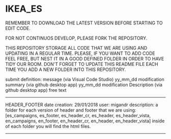 # IKEA_ES

REMEMBER TO DOWNLOAD THE LATEST VERSION BEFORE STARTING TO EDIT CODE.

FOR NOT CONTINUOS DEVELOP, PLEASE FORK THE REPOSITORY.

THIS REPOSITORY STORAGE ALL CODE THAT WE ARE USING AND UPDATING IN A REGULAR TIME.
PLEASE, IF YOU WANT TO ADD CODE FEEL FREE, BUT NEST IT IN A GOOD DEFINED FOLDER IN ORDER TO HAVE TIDY OUR ROOM.
DON'T FORGET TO UPDATE THIS README FILE EACH TIME YOU ADD A NEW FOLDER INTO THIS REPOSITORY.

submit definition: message (via Visual Code Studio) yy_mm_dd modification
                   summary (via github desktop app) yy_mm_dd modification
                   Description (via github desktop app) free text
*********************************************************************************************************************************
HEADER_FOOTER
date creation: 29/01/2018
user: migandr
description: a folder for each version of header and footer that we are using:
[es_campaigns, es_footer, es_header_cr, es_header, es_header_vista, en_campaigns, en_footer, en_header_cr, en_header, en_header_vista]
inside of each folder you will find the html files.
*********************************************************************************************************************************
